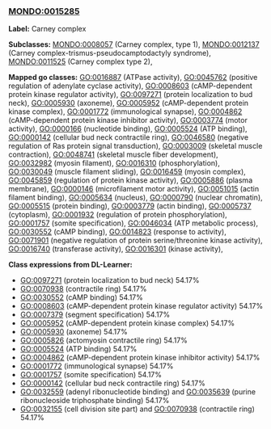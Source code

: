 
### [MONDO:0015285](http://purl.obolibrary.org/obo/MONDO_0015285)
**Label:** Carney complex

**Subclasses:** [MONDO:0008057](http://purl.obolibrary.org/obo/MONDO_0008057) (Carney complex, type 1), [MONDO:0012137](http://purl.obolibrary.org/obo/MONDO_0012137) (Carney complex-trismus-pseudocamptodactyly syndrome), [MONDO:0011525](http://purl.obolibrary.org/obo/MONDO_0011525) (Carney complex type 2), 

**Mapped go classes:** [GO:0016887](http://purl.obolibrary.org/obo/GO_0016887) (ATPase activity), [GO:0045762](http://purl.obolibrary.org/obo/GO_0045762) (positive regulation of adenylate cyclase activity), [GO:0008603](http://purl.obolibrary.org/obo/GO_0008603) (cAMP-dependent protein kinase regulator activity), [GO:0097271](http://purl.obolibrary.org/obo/GO_0097271) (protein localization to bud neck), [GO:0005930](http://purl.obolibrary.org/obo/GO_0005930) (axoneme), [GO:0005952](http://purl.obolibrary.org/obo/GO_0005952) (cAMP-dependent protein kinase complex), [GO:0001772](http://purl.obolibrary.org/obo/GO_0001772) (immunological synapse), [GO:0004862](http://purl.obolibrary.org/obo/GO_0004862) (cAMP-dependent protein kinase inhibitor activity), [GO:0003774](http://purl.obolibrary.org/obo/GO_0003774) (motor activity), [GO:0000166](http://purl.obolibrary.org/obo/GO_0000166) (nucleotide binding), [GO:0005524](http://purl.obolibrary.org/obo/GO_0005524) (ATP binding), [GO:0000142](http://purl.obolibrary.org/obo/GO_0000142) (cellular bud neck contractile ring), [GO:0046580](http://purl.obolibrary.org/obo/GO_0046580) (negative regulation of Ras protein signal transduction), [GO:0003009](http://purl.obolibrary.org/obo/GO_0003009) (skeletal muscle contraction), [GO:0048741](http://purl.obolibrary.org/obo/GO_0048741) (skeletal muscle fiber development), [GO:0032982](http://purl.obolibrary.org/obo/GO_0032982) (myosin filament), [GO:0016310](http://purl.obolibrary.org/obo/GO_0016310) (phosphorylation), [GO:0030049](http://purl.obolibrary.org/obo/GO_0030049) (muscle filament sliding), [GO:0016459](http://purl.obolibrary.org/obo/GO_0016459) (myosin complex), [GO:0045859](http://purl.obolibrary.org/obo/GO_0045859) (regulation of protein kinase activity), [GO:0005886](http://purl.obolibrary.org/obo/GO_0005886) (plasma membrane), [GO:0000146](http://purl.obolibrary.org/obo/GO_0000146) (microfilament motor activity), [GO:0051015](http://purl.obolibrary.org/obo/GO_0051015) (actin filament binding), [GO:0005634](http://purl.obolibrary.org/obo/GO_0005634) (nucleus), [GO:0000790](http://purl.obolibrary.org/obo/GO_0000790) (nuclear chromatin), [GO:0005515](http://purl.obolibrary.org/obo/GO_0005515) (protein binding), [GO:0003779](http://purl.obolibrary.org/obo/GO_0003779) (actin binding), [GO:0005737](http://purl.obolibrary.org/obo/GO_0005737) (cytoplasm), [GO:0001932](http://purl.obolibrary.org/obo/GO_0001932) (regulation of protein phosphorylation), [GO:0001757](http://purl.obolibrary.org/obo/GO_0001757) (somite specification), [GO:0046034](http://purl.obolibrary.org/obo/GO_0046034) (ATP metabolic process), [GO:0030552](http://purl.obolibrary.org/obo/GO_0030552) (cAMP binding), [GO:0014823](http://purl.obolibrary.org/obo/GO_0014823) (response to activity), [GO:0071901](http://purl.obolibrary.org/obo/GO_0071901) (negative regulation of protein serine/threonine kinase activity), [GO:0016740](http://purl.obolibrary.org/obo/GO_0016740) (transferase activity), [GO:0016301](http://purl.obolibrary.org/obo/GO_0016301) (kinase activity), 

**Class expressions from DL-Learner:**

- [GO:0097271](http://purl.obolibrary.org/obo/GO_0097271) (protein localization to bud neck) 54.17%
- [GO:0070938](http://purl.obolibrary.org/obo/GO_0070938) (contractile ring) 54.17%
- [GO:0030552](http://purl.obolibrary.org/obo/GO_0030552) (cAMP binding) 54.17%
- [GO:0008603](http://purl.obolibrary.org/obo/GO_0008603) (cAMP-dependent protein kinase regulator activity) 54.17%
- [GO:0007379](http://purl.obolibrary.org/obo/GO_0007379) (segment specification) 54.17%
- [GO:0005952](http://purl.obolibrary.org/obo/GO_0005952) (cAMP-dependent protein kinase complex) 54.17%
- [GO:0005930](http://purl.obolibrary.org/obo/GO_0005930) (axoneme) 54.17%
- [GO:0005826](http://purl.obolibrary.org/obo/GO_0005826) (actomyosin contractile ring) 54.17%
- [GO:0005524](http://purl.obolibrary.org/obo/GO_0005524) (ATP binding) 54.17%
- [GO:0004862](http://purl.obolibrary.org/obo/GO_0004862) (cAMP-dependent protein kinase inhibitor activity) 54.17%
- [GO:0001772](http://purl.obolibrary.org/obo/GO_0001772) (immunological synapse) 54.17%
- [GO:0001757](http://purl.obolibrary.org/obo/GO_0001757) (somite specification) 54.17%
- [GO:0000142](http://purl.obolibrary.org/obo/GO_0000142) (cellular bud neck contractile ring) 54.17%
- [GO:0032559](http://purl.obolibrary.org/obo/GO_0032559) (adenyl ribonucleotide binding) and [GO:0035639](http://purl.obolibrary.org/obo/GO_0035639) (purine ribonucleoside triphosphate binding) 54.17%
- [GO:0032155](http://purl.obolibrary.org/obo/GO_0032155) (cell division site part) and [GO:0070938](http://purl.obolibrary.org/obo/GO_0070938) (contractile ring) 54.17%


